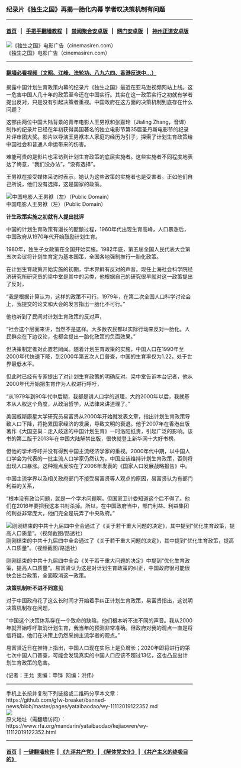 ### 纪录片《独生之国》再揭一胎化内幕    学者叹决策机制有问题
------------------------

#### [首页](https://github.com/gfw-breaker/banned-news/blob/master/README.md) &nbsp;&nbsp;|&nbsp;&nbsp; [手把手翻墙教程](https://github.com/gfw-breaker/guides/wiki) &nbsp;&nbsp;|&nbsp;&nbsp; [禁闻聚合安卓版](https://github.com/gfw-breaker/bn-android) &nbsp;&nbsp;|&nbsp;&nbsp; [网门安卓版](https://github.com/oGate2/oGate) &nbsp;&nbsp;|&nbsp;&nbsp; [神州正道安卓版](https://github.com/SzzdOgate/update) 



<div id="headerimg">
 <img alt="《独生之国》电影广告（cinemasiren.com）" src="https://www.rfa.org/mandarin/yataibaodao/kejiaowen/wy-11112019122352.html/yt1111e.jpg/@@images/5a181863-a543-454f-86dc-7c81c5412ded.jpeg" title="《独生之国》电影广告（cinemasiren.com）"/>
 <div id="headerimgcontents">
  <div id="headerimgcaption">
   <span>
    《独生之国》电影广告（cinemasiren.com）
   </span>
   <!-- zoomattribute -->
  </div>
  <!-- headerimgcaption -->
 </div>
 <!-- headerimagecontents -->
</div>

<hr/>


#### [翻墙必看视频（文昭、江峰、法轮功、八九六四、香港反送中...）](https://github.com/gfw-breaker/banned-news/blob/master/pages/links.md)

<div id="storytext">
 <div>
  <div class="slot_header">
  </div>
 </div>
 <p>
  揭露中国计划生育政策内幕的纪录片《独生之国》最近在亚马逊视频网站上线。这一危害中国人几十年的政策至今还在中国实行。其实在这一政策实行之初就有学者提出反对，只是没有引起决策者重视。中国政府在这方面的决策机制到底存在什么问题？
 </p>
 <p>
 </p>
 <p>
 </p>
 <p>
  这部由两位中国大陆背景的青年电影人王男袱和张嘉玲（Jialing Zhang，音译）制作的纪录片已经在年初获得美国著名的独立电影节第35届圣丹斯电影节的纪录片评审团大奖。影片以导演王男袱本人家庭的经历为引子，探索了计划生育政策给中国社会和普通人命运带来的伤害。
 </p>
 <p>
 </p>
 <p>
  难能可贵的是影片也采访到计划生育政策的底层实施者。这些实施者不同程度地表达了悔意，“我们没办法”，“没有选择”。
 </p>
 <p>
  王男袱在接受媒体采访时表示，她认为这些政策的实施者也是受害者。正如他们自己所说，他们没有选择，这是国家的政策。
 </p>
 <p>
  <div class="image-inline captioned" style="width:700px;">
   <div style="width:700px;">
    <img alt="中国电影人王男袱（左）（Public Domain）" src="https://www.rfa.org/mandarin/yataibaodao/kejiaowen/wy-11112019122352.html/yt1111i.jpg" title="中国电影人王男袱（左）（Public Domain）"/>
   </div>
   <div class="image-caption">
    <span style="width:700px;">
     中国电影人王男袱（左）（Public Domain）
    </span>
    <span class="copyright">
    </span>
   </div>
  </div>
 </p>
 <p>
  <b>
   计生政策实施之初就有人提出批评
  </b>
  <b>
  </b>
 </p>
 <p>
  中国的计划生育政策有漫长的酝酿过程，1960年代出现生育高峰，人口暴涨后，中国政府从1970年代开始鼓励计划生育。
 </p>
 <p>
  1980年，独生子女政策在全国开始实施。1982年底，第五届全国人民代表大会第五次会议将计划生育定为基本国策，全国各地强制推行一胎化政策。
 </p>
 <p>
  在计划生育政策开始实施的初期，学术界鲜有反对的声音。现任上海社会科学院经济研究所研究员的梁中堂是其中的另类，他根据自己的研究很早就对这一政策提出了反对，
 </p>
 <p>
  “我是根据计算认为，这样的政策不可行。1979年，在第二次全国人口科学讨论会上，我提交的论文和大会的发言指出一胎化不可行。”
 </p>
 <p>
  他也听到了民间对计划生育政策的反对声，
 </p>
 <p>
  “社会这个层面来讲，当然不是这样。大多数农民都以实际行动来反对一胎化。人民群众在下边议论，也都会提出一胎化政策的负面效果。”
 </p>
 <p>
  但决策制定者对此置若罔闻。随着计划生育政策的实施，中国人口在1990年至2000年代快速下降，到2000年第五次人口普查，中国的生育率仅为1.22，处于世界最低水平。
 </p>
 <p>
  但此时已经有专家提出了对计划生育政策的明确反对。梁中堂告诉本台记者，他从2000年代开始把生育作为人权进行呼吁，
 </p>
 <p>
  “从1979年到90年代中后期，我都是讲人口学的道理，大约2000年以后，我就基本从人权这个角度，从政治哲学，从法律来讲道理了。”
 </p>
 <p>
  美国威斯康星大学研究员易富贤从2000年开始就发表文章，指出计划生育政策导致人口下降，将拖累国家经济的发展，导致文明的衰退。他于2007年在香港出版著作《大国空巢：走入歧途的中国计划生育》一时洛阳纸贵，引起广泛的影响。该书的第二版于2013年在中国大陆解禁出版，很快就登上新华网十大好书榜。
 </p>
 <p>
  但他的学术呼吁并没有得到中国主流经济学家的重视。2000年代中期，以中国人口学会为代表的一批主流人口学家仍然认为，中国应该维持计划生育政策，否则将出现人口暴涨。这种观点反映在了2006年发表的《国家人口发展战略报告》中。
 </p>
 <p>
  中国主流学界以及相关政府部门不接受易富贤等人观点的原因，易富贤认为有部门利益的关系，
 </p>
 <p>
  “根本没有政治问题，就是一个学术问题啊。但国家卫计委知道这个后不得了。他们在2016年要把我这本书封杀掉。所以，在中国政府当中，部门利益、利益集团的利益非常庞大，他们完全是玩弄了中央政府。”
 </p>
 <p>
  <div class="image-inline captioned" style="width:622px;">
   <div style="width:622px;">
    <img alt="刚刚结束的中共十九届四中全会通过了《关于若干重大问题的决定》，其中提到“优化生育政策，提高人口质量”。（视频截图/路透社） " src="https://www.rfa.org/mandarin/yataibaodao/kejiaowen/wy-11112019122352.html/yt1111j.jpg" title="刚刚结束的中共十九届四中全会通过了《关于若干重大问题的决定》，其中提到“优化生育政策，提高人口质量”。（视频截图/路透社） "/>
   </div>
   <div class="image-caption">
    <span style="width:622px;">
     刚刚结束的中共十九届四中全会通过了《关于若干重大问题的决定》，其中提到“优化生育政策，提高人口质量”。（视频截图/路透社）
    </span>
    <span class="copyright">
    </span>
   </div>
  </div>
 </p>
 <p>
  刚刚结束的中共十九届四中全会《关于若干重大问题的决定》中提到“优化生育政策，提高人口质量”。易富贤认为这是对计划生育政策的纠正，中国政府很可能很快会出台政策，全面取消这一政策。
 </p>
 <p>
  <b>
   决策机制听不进不同意见
  </b>
  <b>
  </b>
 </p>
 <p>
  对于中国政府花了这么长时间才开始着手纠正计划生育政策，易富贤指出，这说明决策机制存在问题，
 </p>
 <p>
  “中国这个决策体系存在一个致命的缺陷，他们根本听不进不同的声音。我从2000年就开始呼吁取消计划生育，我当年的预测非常准确。但政府对我的观点一直是将信将疑，他们在决策上仍然采纳主流学者的观点。”
 </p>
 <p>
  易富贤近日在推特上指出，中国人口现在实际上是负增长；2020年即将进行的第七次中国人口普查，可能会发现真实的中国人口应该不超过13亿，这也凸显出计划生育政策的危害。
 </p>
 <p>
  (记者：王允  责编：申铧  网编：洪伟）
 </p>
</div>

<hr/>
手机上长按并复制下列链接或二维码分享本文章：<br/>
https://github.com/gfw-breaker/banned-news/blob/master/pages/yataibaodao/wy-11112019122352.md <br/>
<a href='https://github.com/gfw-breaker/banned-news/blob/master/pages/yataibaodao/wy-11112019122352.md'><img src='https://github.com/gfw-breaker/banned-news/blob/master/pages/yataibaodao/wy-11112019122352.md.png'/></a> <br/>
原文地址（需翻墙访问）：https://www.rfa.org/mandarin/yataibaodao/kejiaowen/wy-11112019122352.html


------------------------
#### [首页](https://github.com/gfw-breaker/banned-news/blob/master/README.md) &nbsp;|&nbsp; [一键翻墙软件](https://github.com/gfw-breaker/nogfw/blob/master/README.md) &nbsp;| [《九评共产党》](https://github.com/gfw-breaker/9ping.md/blob/master/README.md#九评之一评共产党是什么) | [《解体党文化》](https://github.com/gfw-breaker/jtdwh.md/blob/master/README.md) | [《共产主义的终极目的》](https://github.com/gfw-breaker/gczydzjmd.md/blob/master/README.md)


<img src='http://gfw-breaker.win/banned-news/pages/yataibaodao/wy-11112019122352.md' width='0px' height='0px'/>